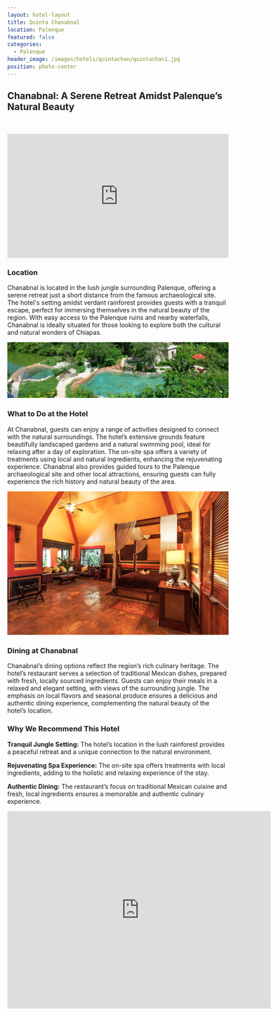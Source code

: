 ```yaml
---
layout: hotel-layout
title: Quinta Chanabnal
location: Palenque
featured: false
categories:
  - Palenque
header_image: /images/hotels/quintachan/quintachan1.jpg
position: photo-center
---
```

## Chanabnal: A Serene Retreat Amidst Palenque’s Natural Beauty

&nbsp;

<style>.embed-container { position: relative; padding-bottom: 56.25%; height: 0; overflow: hidden; max-width: 100%; } .embed-container iframe, .embed-container object, .embed-container embed { position: absolute; top: 0; left: 0; width: 100%; height: 100%; }</style>

<div class="embed-container"><iframe src="https://www.youtube.com/embed/xyAzyLFQ5cU" frameborder="0" allowfullscreen=""></iframe></div>

### Location

Chanabnal is located in the lush jungle surrounding Palenque, offering a serene retreat just a short distance from the famous archaeological site. The hotel's setting amidst verdant rainforest provides guests with a tranquil escape, perfect for immersing themselves in the natural beauty of the region. With easy access to the Palenque ruins and nearby waterfalls, Chanabnal is ideally situated for those looking to explore both the cultural and natural wonders of Chiapas.

![](/images/hotels/quintachan/quintachan2.jpg)

### What to Do at the Hotel

At Chanabnal, guests can enjoy a range of activities designed to connect with the natural surroundings. The hotel’s extensive grounds feature beautifully landscaped gardens and a natural swimming pool, ideal for relaxing after a day of exploration. The on-site spa offers a variety of treatments using local and natural ingredients, enhancing the rejuvenating experience. Chanabnal also provides guided tours to the Palenque archaeological site and other local attractions, ensuring guests can fully experience the rich history and natural beauty of the area.

![](/images/hotels/quintachan/quintachan3.jpg)

### Dining at Chanabnal

Chanabnal’s dining options reflect the region’s rich culinary heritage. The hotel’s restaurant serves a selection of traditional Mexican dishes, prepared with fresh, locally sourced ingredients. Guests can enjoy their meals in a relaxed and elegant setting, with views of the surrounding jungle. The emphasis on local flavors and seasonal produce ensures a delicious and authentic dining experience, complementing the natural beauty of the hotel’s location.

### Why We Recommend This Hotel

**Tranquil Jungle Setting:** The hotel’s location in the lush rainforest provides a peaceful retreat and a unique connection to the natural environment.&nbsp;

**Rejuvenating Spa Experience:** The on-site spa offers treatments with local ingredients, adding to the holistic and relaxing experience of the stay.&nbsp;

**Authentic Dining:** The restaurant’s focus on traditional Mexican cuisine and fresh, local ingredients ensures a memorable and authentic culinary experience.&nbsp;

<div class='map-container center'>

<iframe src="https://www.google.com/maps/embed?pb=!1m18!1m12!1m3!1d3805.118831355982!2d-92.01265108881944!3d17.50183999942781!2m3!1f0!2f0!3f0!3m2!1i1024!2i768!4f13.1!3m3!1m2!1s0x85f2457da6a8828f%3A0xb6ade30e76ecdc30!2sBoutique%20Hotel%20Quinta%20Chanabnal!5e0!3m2!1ses!2smx!4v1723603277126!5m2!1ses!2smx" width="600" height="450" style="border:0;" allowfullscreen="" loading="lazy" referrerpolicy="no-referrer-when-downgrade"></iframe>

</div>
&nbsp;

